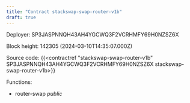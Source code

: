 ```yaml
---
title: "Contract stackswap-swap-router-v1b"
draft: true
---
```

Deployer: SP3JASPNNQH43AH4YGCWQ3F2VCRHMFY69H0NZSZ6X


 



Block height: 142305 (2024-03-10T14:35:07.000Z)

Source code: {{<contractref "stackswap-swap-router-v1b" SP3JASPNNQH43AH4YGCWQ3F2VCRHMFY69H0NZSZ6X stackswap-swap-router-v1b>}}

Functions:

* router-swap _public_
